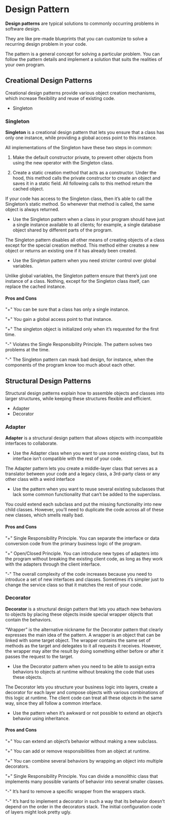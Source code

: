 # Design Pattern

**Design patterns** are typical solutions to commonly occurring problems in software design. 

They are like pre-made blueprints that you can customize to solve a recurring design problem in your code.

The pattern is a general concept for solving a particular problem. You can follow the pattern details and implement a solution that suits the realities of your own program.

## Creational Design Patterns
Creational design patterns provide various object creation mechanisms, which increase flexibility and reuse of existing code.
- Singleton

### Singleton

**Singleton** is a creational design pattern that lets you ensure that a class has only one instance, while providing a global access point to this instance.

All implementations of the Singleton have these two steps in common:

1. Make the default constructor private, to prevent other objects from using the new operator with the Singleton class.

2. Create a static creation method that acts as a constructor. Under the hood, this method calls the private constructor to create an object and saves it in a static field. All following calls to this method return the cached object.

If your code has access to the Singleton class, then it’s able to call the Singleton’s static method. So whenever that method is called, the same object is always returned.

- Use the Singleton pattern when a class in your program should have just a single instance available to all clients; for example, a single database object shared by different parts of the program.

The Singleton pattern disables all other means of creating objects of a class except for the special creation method. This method either creates a new object or returns an existing one if it has already been created.

- Use the Singleton pattern when you need stricter control over global variables.

Unlike global variables, the Singleton pattern ensure that there’s just one instance of a class. Nothing, except for the Singleton class itself, can replace the cached instance.

#### Pros and Cons
"+" You can be sure that a class has only a single instance.

"+" You gain a global access point to that instance.

"+" The singleton object is initialized only when it’s requested for the first time.
  
"-" Violates the Single Responsibility Principle. The pattern solves two problems at the time.

"-" The Singleton pattern can mask bad design, for instance, when the components of the program know too much about each other.

## Structural Design Patterns
Structural design patterns explain how to assemble objects and classes into larger structures, while keeping these structures flexible and efficient.
- Adapter
- Decorator

### Adapter

**Adapter** is a structural design pattern that allows objects with incompatible interfaces to collaborate.

- Use the Adapter class when you want to use some existing class, but its interface isn’t compatible with the rest of your code.

The Adapter pattern lets you create a middle-layer class that serves as a translator between your code and a legacy class, a 3rd-party class or any other class with a weird interface

- Use the pattern when you want to reuse several existing subclasses that lack some common functionality that can’t be added to the superclass.

You could extend each subclass and put the missing functionality into new child classes. 
However, you’ll need to duplicate the code across all of these new classes, which smells really bad.

#### Pros and Cons
"+" Single Responsibility Principle. You can separate the interface or data conversion code from the primary business logic of the program.

"+" Open/Closed Principle. You can introduce new types of adapters into the program without breaking the existing client code, as long as they work with the adapters through the client interface.

"-" The overall complexity of the code increases because you need to introduce a set of new interfaces and classes. 
Sometimes it’s simpler just to change the service class so that it matches the rest of your code.

### Decorator
**Decorator** is a structural design pattern that lets you attach new behaviors to objects by placing these objects inside special wrapper objects that contain the behaviors.

“Wrapper” is the alternative nickname for the Decorator pattern that clearly expresses the main idea of the pattern. A wrapper is an object that can be linked with some target object. The wrapper contains the same set of methods as the target and delegates to it all requests it receives. However, the wrapper may alter the result by doing something either before or after it passes the request to the target.

- Use the Decorator pattern when you need to be able to assign extra behaviors to objects at runtime without breaking the code that uses these objects.

The Decorator lets you structure your business logic into layers, create a decorator for each layer and compose objects with various combinations of this logic at runtime. The client code can treat all these objects in the same way, since they all follow a common interface.

- Use the pattern when it’s awkward or not possible to extend an object’s behavior using inheritance.

#### Pros and Cons
"+" You can extend an object’s behavior without making a new subclass.

"+" You can add or remove responsibilities from an object at runtime.

"+" You can combine several behaviors by wrapping an object into multiple decorators.

"+" Single Responsibility Principle. You can divide a monolithic class that implements many possible variants of behavior into several smaller classes.

"-" It’s hard to remove a specific wrapper from the wrappers stack.

"-" It’s hard to implement a decorator in such a way that its behavior doesn’t depend on the order in the decorators stack.
The initial configuration code of layers might look pretty ugly.
